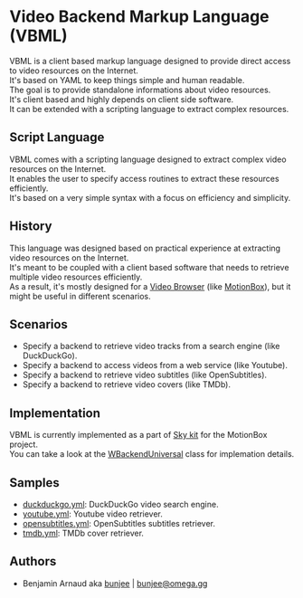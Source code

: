 # Video Backend Markup Language (VBML)

VBML is a client based markup language designed to provide direct access to video resources on the Internet.<br>
It's based on YAML to keep things simple and human readable.<br>
The goal is to provide standalone informations about video resources.<br>
It's client based and highly depends on client side software.<br>
It can be extended with a scripting language to extract complex resources.<br>

## Script Language

VBML comes with a scripting language designed to extract complex video resources on the Internet.<br>
It enables the user to specify access routines to extract these resources efficiently.<br>
It's based on a very simple syntax with a focus on efficiency and simplicity.<br>

## History

This language was designed based on practical experience at extracting video resources on the Internet.<br>
It's meant to be coupled with a client based software that needs to retrieve multiple video resources efficiently.<br>
As a result, it's mostly designed for a [Video Browser](http://omega.gg/about/VideoBrowser) (like [MotionBox](http://omega.gg/MotionBox)), but it might be useful in different scenarios.<br>

## Scenarios

- Specify a backend to retrieve video tracks from a search engine (like DuckDuckGo).
- Specify a backend to access videos from a web service (like Youtube).
- Specify a backend to retrieve video subtitles (like OpenSubtitles).
- Specify a backend to retrieve video covers (like TMDb).

## Implementation

VBML is currently implemented as a part of [Sky kit](http://omega.gg/Sky) for the MotionBox project.<br>
You can take a look at the [WBackendUniversal](https://github.com/omega-gg/Sky/blob/master/src/SkBackend/src/media/WBackendUniversal.cpp) class for implemation details.<br>

## Samples

- [duckduckgo.yml](https://github.com/omega-gg/backend/blob/master/duckduckgo.vbml): DuckDuckGo video search engine.
- [youtube.yml](https://github.com/omega-gg/backend/blob/master/youtube.vbml): Youtube video retriever.
- [opensubtitles.yml](https://github.com/omega-gg/backend/blob/master/opensubtitles.vbml): OpenSubtitles subtitles retriever.
- [tmdb.yml](https://github.com/omega-gg/backend/blob/master/tmdb.vbml): TMDb cover retriever.

## Authors

- Benjamin Arnaud aka [bunjee](http://bunjee.me) | <bunjee@omega.gg>
